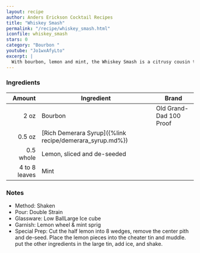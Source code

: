 ```yaml
---
layout: recipe
author: Anders Erickson Cocktail Recipes
title: "Whiskey Smash"
permalink: "/recipe/whiskey_smash.html"
iconfile: whiskey_smash
stars: 0
category: "Bourbon "
youtube: "Jo1wxAfyLto"
excerpt: |
  With bourbon, lemon and mint, the Whiskey Smash is a citrusy cousin to the Mint Julep. If that sounds good, wait until you make this recipe.
---
```


### Ingredients

|        Amount | Ingredient                                               | Brand                   |
| ------------: | -------------------------------------------------------- | ----------------------- |
|          2 oz | Bourbon                                                  | Old Grand-Dad 100 Proof |
|        0.5 oz | [Rich Demerara Syrup]({%link recipe/demerara_syrup.md%}) |
|     0.5 whole | Lemon, sliced and de-seeded                              |
| 4 to 8 leaves | Mint                                                     |

### Notes

- Method: Shaken
- Pour: Double Strain
- Glassware: Low BallLarge Ice cube
- Garnish: Lemon wheel & mint sprig
- Special Prep: Cut the half lemon into 8 wedges, remove the center pith and de-seed. Place the lemon pieces into the cheater tin and muddle. put the other ingredients in the large tin, add ice, and shake.
